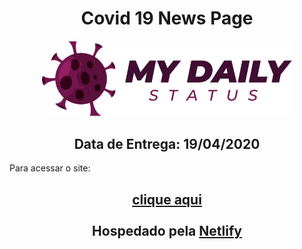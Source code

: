<h1 align="center"> Covid 19 News Page</h1>

<h4 align="center">
    <a href="#">
        <img src="logo.png" alt="Covid-19-logo" width="400px">
    </a>
</h4>

<h2 align="center">
    <b>
        Data de Entrega: 19/04/2020
    </b>
</h2>

Para acessar o site:

<h2 align="center">
    <a href="https://covid-19-daily-status.netlify.app/index.html" target="_blank">
        clique aqui 
    </a>
    <br><br>
    Hospedado pela
    <a href="https://www.netlify.com/" target="_blank">Netlify</a>
</h2>




